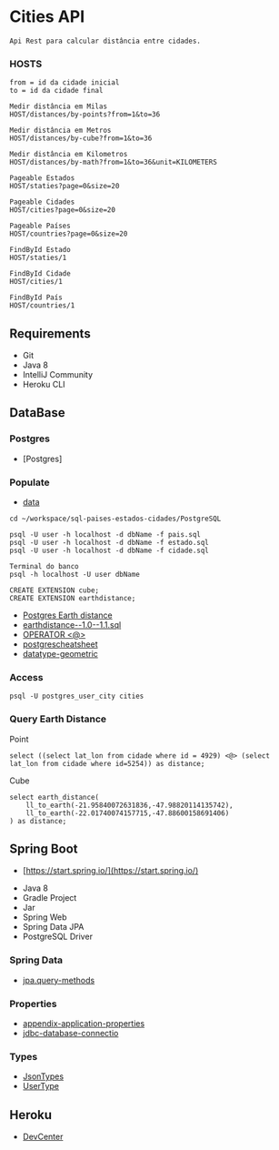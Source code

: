 # Cities API
```shell script
Api Rest para calcular distância entre cidades.
```

### HOSTS

```shell script
from = id da cidade inicial
to = id da cidade final

Medir distância em Milas
HOST/distances/by-points?from=1&to=36

Medir distância em Metros
HOST/distances/by-cube?from=1&to=36

Medir distância em Kilometros
HOST/distances/by-math?from=1&to=36&unit=KILOMETERS

Pageable Estados 
HOST/staties?page=0&size=20

Pageable Cidades 
HOST/cities?page=0&size=20

Pageable Países 
HOST/countries?page=0&size=20

FindById Estado
HOST/staties/1

FindById Cidade
HOST/cities/1

FindById País
HOST/countries/1
```

## Requirements

* Git
* Java 8
* IntelliJ Community
* Heroku CLI

## DataBase

### Postgres

* [Postgres]

### Populate

* [data](https://github.com/chinnonsantos/sql-paises-estados-cidades/tree/master/PostgreSQL)

```shell script
cd ~/workspace/sql-paises-estados-cidades/PostgreSQL

psql -U user -h localhost -d dbName -f pais.sql
psql -U user -h localhost -d dbName -f estado.sql
psql -U user -h localhost -d dbName -f cidade.sql

Terminal do banco
psql -h localhost -U user dbName

CREATE EXTENSION cube; 
CREATE EXTENSION earthdistance;
```

* [Postgres Earth distance](https://www.postgresql.org/docs/current/earthdistance.html)
* [earthdistance--1.0--1.1.sql](https://github.com/postgres/postgres/blob/master/contrib/earthdistance/earthdistance--1.0--1.1.sql)
* [OPERATOR <@>](https://github.com/postgres/postgres/blob/master/contrib/earthdistance/earthdistance--1.1.sql)
* [postgrescheatsheet](https://postgrescheatsheet.com/#/tables)
* [datatype-geometric](https://www.postgresql.org/docs/current/datatype-geometric.html)

### Access

```shell script
psql -U postgres_user_city cities
```

### Query Earth Distance

Point
```roomsql
select ((select lat_lon from cidade where id = 4929) <@> (select lat_lon from cidade where id=5254)) as distance;
```

Cube
```roomsql
select earth_distance(
    ll_to_earth(-21.95840072631836,-47.98820114135742), 
    ll_to_earth(-22.01740074157715,-47.88600158691406)
) as distance;
```

## Spring Boot

* [https://start.spring.io/](https://start.spring.io/)

+ Java 8
+ Gradle Project
+ Jar
+ Spring Web
+ Spring Data JPA
+ PostgreSQL Driver

### Spring Data

* [jpa.query-methods](https://docs.spring.io/spring-data/jpa/docs/current/reference/html/#jpa.query-methods)

### Properties

* [appendix-application-properties](https://docs.spring.io/spring-boot/docs/current/reference/html/appendix-application-properties.html)
* [jdbc-database-connectio](https://www.codejava.net/java-se/jdbc/jdbc-database-connection-url-for-common-databases)

### Types

* [JsonTypes](https://github.com/vladmihalcea/hibernate-types)
* [UserType](https://docs.jboss.org/hibernate/orm/3.5/api/org/hibernate/usertype/UserType.html)

## Heroku

* [DevCenter](https://devcenter.heroku.com/articles/getting-started-with-gradle-on-heroku)


